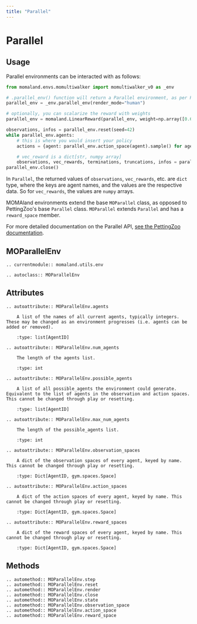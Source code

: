 ```yaml
---
title: "Parallel"
---
```


# Parallel
## Usage
Parallel environments can be interacted with as follows:

```python
from momaland.envs.momultiwalker import momultiwalker_v0 as _env

# .parallel_env() function will return a Parallel environment, as per PZ standard
parallel_env = _env.parallel_env(render_mode="human")

# optionally, you can scalarize the reward with weights
parallel_env = momaland.LinearReward(parallel_env, weight=np.array([0.6, 0.2, 0.2]))

observations, infos = parallel_env.reset(seed=42)
while parallel_env.agents:
    # this is where you would insert your policy
    actions = {agent: parallel_env.action_space(agent).sample() for agent in parallel_env.agents}

    # vec_reward is a dict[str, numpy array]
    observations, vec_rewards, terminations, truncations, infos = parallel_env.step(actions)
parallel_env.close()
```

In `Parallel`, the returned values of `observations`, `vec_rewards`, etc. are `dict` type, where the keys are agent names, and the values are the respective data. So for `vec_rewards`, the values are `numpy` arrays.

MOMAland environments extend the base `MOParallel` class, as opposed to PettingZoo's base `Parallel` class. `MOParallel` extends `Parallel` and has a `reward_space` member.

For more detailed documentation on the Parallel API, [see the PettingZoo documentation](https://pettingzoo.farama.org/api/parallel/).

## MOParallelEnv
```{eval-rst}
.. currentmodule:: momaland.utils.env

.. autoclass:: MOParallelEnv
```
## Attributes
```{eval-rst}
.. autoattribute:: MOParallelEnv.agents

    A list of the names of all current agents, typically integers. These may be changed as an environment progresses (i.e. agents can be added or removed).

    :type: list[AgentID]

.. autoattribute:: MOParallelEnv.num_agents

    The length of the agents list.

    :type: int

.. autoattribute:: MOParallelEnv.possible_agents

    A list of all possible_agents the environment could generate. Equivalent to the list of agents in the observation and action spaces. This cannot be changed through play or resetting.

    :type: list[AgentID]

.. autoattribute:: MOParallelEnv.max_num_agents

    The length of the possible_agents list.

    :type: int

.. autoattribute:: MOParallelEnv.observation_spaces

    A dict of the observation spaces of every agent, keyed by name. This cannot be changed through play or resetting.

    :type: Dict[AgentID, gym.spaces.Space]

.. autoattribute:: MOParallelEnv.action_spaces

    A dict of the action spaces of every agent, keyed by name. This cannot be changed through play or resetting.

    :type: Dict[AgentID, gym.spaces.Space]

.. autoattribute:: MOParallelEnv.reward_spaces

    A dict of the reward spaces of every agent, keyed by name. This cannot be changed through play or resetting.

    :type: Dict[AgentID, gym.spaces.Space]
```

## Methods
```{eval-rst}
.. automethod:: MOParallelEnv.step
.. automethod:: MOParallelEnv.reset
.. automethod:: MOParallelEnv.render
.. automethod:: MOParallelEnv.close
.. automethod:: MOParallelEnv.state
.. automethod:: MOParallelEnv.observation_space
.. automethod:: MOParallelEnv.action_space
.. automethod:: MOParallelEnv.reward_space
```
